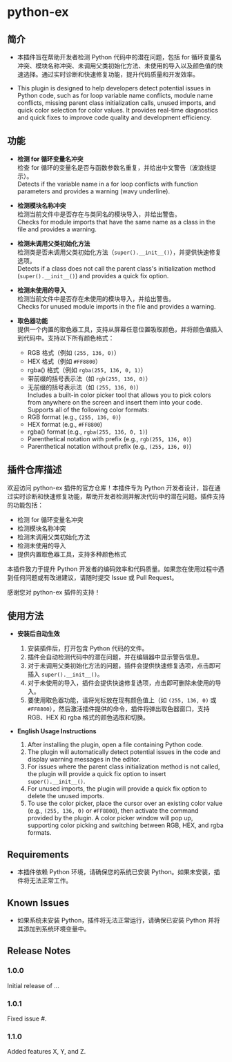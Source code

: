 # python-ex

## 简介

- 本插件旨在帮助开发者检测 Python 代码中的潜在问题，包括 for 循环变量名冲突、模块名称冲突、未调用父类初始化方法、未使用的导入以及颜色值的快速选择。通过实时诊断和快速修复功能，提升代码质量和开发效率。

- This plugin is designed to help developers detect potential issues in Python code, such as for loop variable name conflicts, module name conflicts, missing parent class initialization calls, unused imports, and quick color selection for color values. It provides real-time diagnostics and quick fixes to improve code quality and development efficiency.

## 功能

- **检测 for 循环变量名冲突**  
  检查 for 循环的变量名是否与函数参数名重复，并给出中文警告（波浪线提示）。  
  Detects if the variable name in a for loop conflicts with function parameters and provides a warning (wavy underline).

- **检测模块名称冲突**  
  检测当前文件中是否存在与类同名的模块导入，并给出警告。  
  Checks for module imports that have the same name as a class in the file and provides a warning.

- **检测未调用父类初始化方法**  
  检测类是否未调用父类初始化方法（`super().__init__()`），并提供快速修复选项。  
  Detects if a class does not call the parent class's initialization method (`super().__init__()`) and provides a quick fix option.

- **检测未使用的导入**  
  检测当前文件中是否存在未使用的模块导入，并给出警告。  
  Checks for unused module imports in the file and provides a warning.

- **取色器功能**  
  提供一个内置的取色器工具，支持从屏幕任意位置吸取颜色，并将颜色值插入到代码中。支持以下所有颜色格式：  
  - RGB 格式（例如 `(255, 136, 0)`）  
  - HEX 格式（例如 `#FF8800`）  
  - rgba() 格式（例如 `rgba(255, 136, 0, 1)`）  
  - 带前缀的括号表示法（如 `rgb(255, 136, 0)`）  
  - 无前缀的括号表示法（如 `(255, 136, 0)`）  
  Includes a built-in color picker tool that allows you to pick colors from anywhere on the screen and insert them into your code. Supports all of the following color formats:  
  - RGB format (e.g., `(255, 136, 0)`)
  - HEX format (e.g., `#FF8800`)
  - rgba() format (e.g., `rgba(255, 136, 0, 1)`)
  - Parenthetical notation with prefix (e.g., `rgb(255, 136, 0)`)
  - Parenthetical notation without prefix (e.g., `(255, 136, 0)`)

## 插件仓库描述

欢迎访问 python-ex 插件的官方仓库！本插件专为 Python 开发者设计，旨在通过实时诊断和快速修复功能，帮助开发者检测并解决代码中的潜在问题。插件支持的功能包括：

- 检测 for 循环变量名冲突
- 检测模块名称冲突
- 检测未调用父类初始化方法
- 检测未使用的导入
- 提供内置取色器工具，支持多种颜色格式

本插件致力于提升 Python 开发者的编码效率和代码质量。如果您在使用过程中遇到任何问题或有改进建议，请随时提交 Issue 或 Pull Request。

感谢您对 python-ex 插件的支持！

## 使用方法

- **安装后自动生效**  
  1. 安装插件后，打开包含 Python 代码的文件。
  2. 插件会自动检测代码中的潜在问题，并在编辑器中显示警告信息。
  3. 对于未调用父类初始化方法的问题，插件会提供快速修复选项，点击即可插入 `super().__init__()`。
  4. 对于未使用的导入，插件会提供快速修复选项，点击即可删除未使用的导入。
  5. 要使用取色器功能，请将光标放在现有颜色值上（如 `(255, 136, 0)` 或 `#FF8800`），然后激活插件提供的命令，插件将弹出取色器窗口，支持 RGB、HEX 和 rgba 格式的颜色选取和切换。

- **English Usage Instructions**  
  1. After installing the plugin, open a file containing Python code.
  2. The plugin will automatically detect potential issues in the code and display warning messages in the editor.
  3. For issues where the parent class initialization method is not called, the plugin will provide a quick fix option to insert `super().__init__()`.  
  4. For unused imports, the plugin will provide a quick fix option to delete the unused imports.  
  5. To use the color picker, place the cursor over an existing color value (e.g., `(255, 136, 0)` or `#FF8800`), then activate the command provided by the plugin. A color picker window will pop up, supporting color picking and switching between RGB, HEX, and rgba formats.

## Requirements

- 本插件依赖 Python 环境，请确保您的系统已安装 Python。如果未安装，插件将无法正常工作。

## Known Issues

- 如果系统未安装 Python，插件将无法正常运行，请确保已安装 Python 并将其添加到系统环境变量中。

## Release Notes

### 1.0.0

Initial release of ...

### 1.0.1

Fixed issue #.

### 1.1.0

Added features X, Y, and Z.